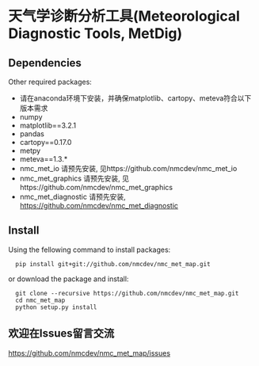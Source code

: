 # 天气学诊断分析工具(Meteorological Diagnostic Tools, MetDig)
## Dependencies
Other required packages:
- 请在anaconda环境下安装，并确保matplotlib、cartopy、meteva符合以下版本需求
- numpy
- matplotlib==3.2.1
- pandas
- cartopy==0.17.0
- metpy
- meteva==1.3.*
- nmc_met_io          请预先安装, 见https://github.com/nmcdev/nmc_met_io
- nmc_met_graphics    请预先安装, 见https://github.com/nmcdev/nmc_met_graphics
- nmc_met_diagnostic  请预先安装, https://github.com/nmcdev/nmc_met_diagnostic
## Install
Using the fellowing command to install packages:
```
  pip install git+git://github.com/nmcdev/nmc_met_map.git
```

or download the package and install:
```
  git clone --recursive https://github.com/nmcdev/nmc_met_map.git
  cd nmc_met_map
  python setup.py install
```

## 欢迎在Issues留言交流
https://github.com/nmcdev/nmc_met_map/issues

